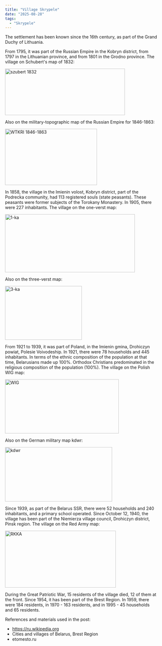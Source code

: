 ```yaml
---
title: "Village Skrypele"
date: "2025-08-28"
tags: 
  - "Skrypele"
---
```


The settlement has been known since the 16th century, as part of the Grand Duchy of Lithuania.

From 1795, it was part of the Russian Empire in the Kobryn district, from 1797 in the Lithuanian province, and from 1801 in the Grodno province. The village on Schubert's map of 1832:

<img width="395" height="153" alt="szubert 1832" src="https://github.com/user-attachments/assets/02e51393-f5cd-4191-be93-7f3b1b16d265" />

Also on the military-topographic map of the Russian Empire for 1846-1863:

<img width="303" height="185" alt="WTKRI 1846-1863" src="https://github.com/user-attachments/assets/ae8f32be-78e3-43b9-8805-6a15f5f7aa68" />

In 1858, the village in the Imienin volost, Kobryn district, part of the Podrecka community, had 113 registered souls (state peasants). These peasants were former subjects of the Torokany Monastery. In 1905, there were 227 inhabitants. The village on the one-verst map:

<img width="428" height="191" alt="1-ka" src="https://github.com/user-attachments/assets/328031c2-28a1-48fd-b5bc-1b25bdfababb" />

Also on the three-verst map:

<img width="253" height="177" alt="3-ka" src="https://github.com/user-attachments/assets/71fa6555-a73d-4a88-a3b3-04a58270285a" />

From 1921 to 1939, it was part of Poland, in the Imienin gmina, Drohiczyn powiat, Polesie Voivodeship. In 1921, there were 78 households and 445 inhabitants. In terms of the ethnic composition of the population at that time, Belarusians made up 100%. Orthodox Christians predominated in the religious composition of the population (100%). The village on the Polish WIG map:

<img width="375" height="178" alt="WIG" src="https://github.com/user-attachments/assets/ef831624-1675-4d66-b98e-f34f9bd1e6c1" />

Also on the German military map kdwr:

<img width="353" height="179" alt="kdwr" src="https://github.com/user-attachments/assets/a38aeea5-aef3-4276-91df-20785cbc98d3" />

Since 1939, as part of the Belarus SSR, there were 52 households and 240 inhabitants, and a primary school operated. Since October 12, 1940, the village has been part of the Niemierza village council, Drohiczyn district, Pinsk region. The village on the Red Army map:

<img width="365" height="187" alt="RKKA" src="https://github.com/user-attachments/assets/7a472de8-228b-49b4-b014-d699179047e7" />

During the Great Patriotic War, 15 residents of the village died, 12 of them at the front. Since 1954, it has been part of the Brest Region. In 1959, there were 184 residents, in 1970 - 163 residents, and in 1995 - 45 households and 65 residents.

References and materials used in the post:
- https://ru.wikipedia.org
- Cities and villages of Belarus, Brest Region
- etomesto.ru
